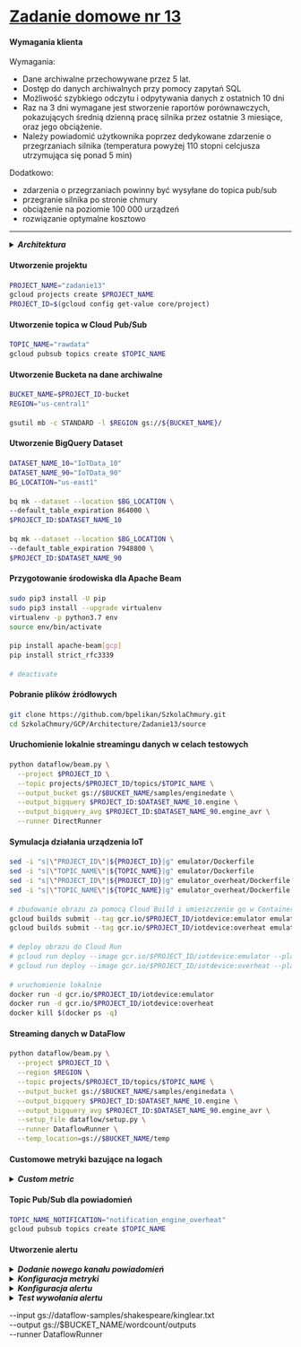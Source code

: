 # [Zadanie domowe nr 13](https://szkolachmury.pl/google-cloud-platform-droga-architekta/tydzien-13-serverless-i-big-data/zadanie-domowe-nr-13/)



#### Wymagania klienta
Wymagania:
* Dane archiwalne przechowywane przez 5 lat.
* Dostęp do danych archiwalnych przy pomocy zapytań SQL
* Możliwość szybkiego odczytu i odpytywania danych z ostatnich 10 dni
* Raz na 3 dni wymagane jest stworzenie raportów porównawczych, pokazujących średnią dzienną pracę silnika przez ostatnie 3 miesiące, oraz jego obciążenie.
* Należy powiadomić użytkownika poprzez dedykowane zdarzenie o przegrzaniach silnika (temperatura powyżej 110 stopni celcjusza utrzymująca się ponad 5 min)

Dodatkowo:
* zdarzenia o przegrzaniach powinny być wysyłane do topica pub/sub
* przegranie silnika po stronie chmury
* obciążenie na poziomie 100 000 urządzeń
* rozwiązanie optymalne kosztowo

---

<details>
  <summary><b><i>Architektura</i></b></summary>

![schemat](./img/schemat.jpg)
</details>

#### Utworzenie projektu
```bash
PROJECT_NAME="zadanie13"
gcloud projects create $PROJECT_NAME
PROJECT_ID=$(gcloud config get-value core/project)
```

#### Utworzenie topica w Cloud Pub/Sub
```bash
TOPIC_NAME="rawdata"
gcloud pubsub topics create $TOPIC_NAME
```

#### Utworzenie Bucketa na dane archiwalne
```bash
BUCKET_NAME=$PROJECT_ID-bucket
REGION="us-central1"

gsutil mb -c STANDARD -l $REGION gs://${BUCKET_NAME}/
```

#### Utworzenie BigQuery Dataset
```bash
DATASET_NAME_10="IoTData_10"
DATASET_NAME_90="IoTData_90"
BG_LOCATION="us-east1"

bq mk --dataset --location $BG_LOCATION \
--default_table_expiration 864000 \
$PROJECT_ID:$DATASET_NAME_10

bq mk --dataset --location $BG_LOCATION \
--default_table_expiration 7948800 \
$PROJECT_ID:$DATASET_NAME_90
```

#### Przygotowanie środowiska dla Apache Beam
```bash
sudo pip3 install -U pip
sudo pip3 install --upgrade virtualenv
virtualenv -p python3.7 env
source env/bin/activate

pip install apache-beam[gcp]
pip install strict_rfc3339

# deactivate
```

#### Pobranie plików źródłowych
```bash
git clone https://github.com/bpelikan/SzkolaChmury.git
cd SzkolaChmury/GCP/Architecture/Zadanie13/source
```

#### Uruchomienie lokalnie streamingu danych w celach testowych
```bash
python dataflow/beam.py \
  --project $PROJECT_ID \
  --topic projects/$PROJECT_ID/topics/$TOPIC_NAME \
  --output_bucket gs://$BUCKET_NAME/samples/enginedate \
  --output_bigquery $PROJECT_ID:$DATASET_NAME_10.engine \
  --output_bigquery_avg $PROJECT_ID:$DATASET_NAME_90.engine_avr \
  --runner DirectRunner
```

#### Symulacja działania urządzenia IoT
```bash
sed -i "s|\"PROJECT_ID\"|${PROJECT_ID}|g" emulator/Dockerfile
sed -i "s|\"TOPIC_NAME\"|${TOPIC_NAME}|g" emulator/Dockerfile
sed -i "s|\"PROJECT_ID\"|${PROJECT_ID}|g" emulator_overheat/Dockerfile
sed -i "s|\"TOPIC_NAME\"|${TOPIC_NAME}|g" emulator_overheat/Dockerfile

# zbudowanie obrazu za pomocą Cloud Build i umieszczenie go w Container Registry
gcloud builds submit --tag gcr.io/$PROJECT_ID/iotdevice:emulator emulator
gcloud builds submit --tag gcr.io/$PROJECT_ID/iotdevice:overheat emulator_overheat

# deploy obrazu do Cloud Run
# gcloud run deploy --image gcr.io/$PROJECT_ID/iotdevice:emulator --platform managed --region=us-central1
# gcloud run deploy --image gcr.io/$PROJECT_ID/iotdevice:overheat --platform managed --region=us-central1

# uruchomienie lokalnie
docker run -d gcr.io/$PROJECT_ID/iotdevice:emulator
docker run -d gcr.io/$PROJECT_ID/iotdevice:overheat
docker kill $(docker ps -q)
```

#### Streaming danych w DataFlow
```bash
python dataflow/beam.py \
  --project $PROJECT_ID \
  --region $REGION \
  --topic projects/$PROJECT_ID/topics/$TOPIC_NAME \
  --output_bucket gs://$BUCKET_NAME/samples/enginedata \
  --output_bigquery $PROJECT_ID:$DATASET_NAME_10.engine \
  --output_bigquery_avg $PROJECT_ID:$DATASET_NAME_90.engine_avr \
  --setup_file dataflow/setup.py \
  --runner DataflowRunner \
  --temp_location=gs://$BUCKET_NAME/temp
```

#### Customowe metryki bazujące na logach
<details>
  <summary><b><i>Custom metric</i></b></summary>

![schemat](./img/20200602212556.jpg)
![schemat](./img/20200602232910.jpg)
![schemat](./img/20200602232924.jpg)
</details>

#### Topic Pub/Sub dla powiadomień
```bash
TOPIC_NAME_NOTIFICATION="notification_engine_overheat"
gcloud pubsub topics create $TOPIC_NAME
```

#### Utworzenie alertu

<details>
  <summary><b><i>Dodanie nowego kanału powiadomień</i></b></summary>

![schemat](./img/20200602213620.jpg)
</details>

<details>
  <summary><b><i>Konfiguracja metryki</i></b></summary>

![schemat](./img/20200602213729.jpg)
</details>

<details>
  <summary><b><i>Konfiguracja alertu</i></b></summary>

![schemat](./img/20200602222006.jpg)
</details>

<details>
  <summary><b><i>Test wywołania alertu</i></b></summary>

![schemat](./img/20200602232012.jpg)
![schemat](./img/20200602232050.jpg)
![schemat](./img/20200602232141.jpg)
</details>

  --input gs://dataflow-samples/shakespeare/kinglear.txt \
  --output gs://$BUCKET_NAME/wordcount/outputs \
  --runner DataflowRunner
```
```
```
